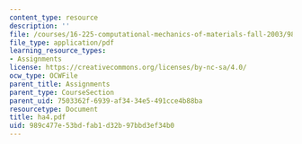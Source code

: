 ```yaml
---
content_type: resource
description: ''
file: /courses/16-225-computational-mechanics-of-materials-fall-2003/989c477e53bdfab1d32b97bbd3ef34b0_ha4.pdf
file_type: application/pdf
learning_resource_types:
- Assignments
license: https://creativecommons.org/licenses/by-nc-sa/4.0/
ocw_type: OCWFile
parent_title: Assignments
parent_type: CourseSection
parent_uid: 7503362f-6939-af34-34e5-491cce4b88ba
resourcetype: Document
title: ha4.pdf
uid: 989c477e-53bd-fab1-d32b-97bbd3ef34b0
---
```

